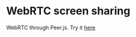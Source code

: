 # WebRTC screen sharing
WebRTC through Peer.js. Try it [here](https://explosion-scratch.github.io/webrtc)
